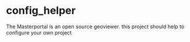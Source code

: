 # config_helper
The Masterportal is an open source geoviewer. this project should help to configure your own project
